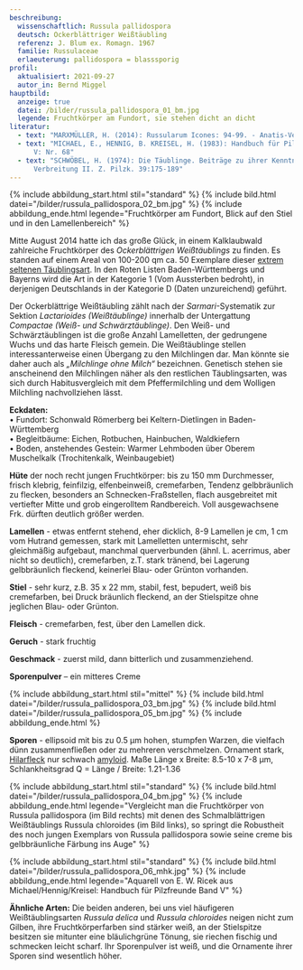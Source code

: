 ```yaml
---
beschreibung:
  wissenschaftlich: Russula pallidospora
  deutsch: Ockerblättriger Weißtäubling
  referenz: J. Blum ex. Romagn. 1967
  familie: Russulaceae
  erlaeuterung: pallidospora = blasssporig
profil:
  aktualisiert: 2021-09-27
  autor_in: Bernd Miggel
hauptbild:
  anzeige: true
  datei: /bilder/russula_pallidospora_01_bm.jpg
  legende: Fruchtkörper am Fundort, sie stehen dicht an dicht
literatur:
  - text: "MARXMÜLLER, H. (2014): Russularum Icones: 94-99. - Anatis-Verlag"
  - text: "MICHAEL, E., HENNIG, B. KREISEL, H. (1983): Handbuch für Pilzfreunde Band
      V: Nr. 68"
  - text: "SCHWÖBEL, H. (1974): Die Täublinge. Beiträge zu ihrer Kenntnis und
      Verbreitung II. Z. Pilzk. 39:175-189"
---
```

{% include abbildung_start.html stil="standard" %}
{% include bild.html datei="/bilder/russula_pallidospora_02_bm.jpg" %}
{% include abbildung_ende.html legende="Fruchtkörper am Fundort, Blick auf den Stiel und in den Lamellenbereich" %}

Mitte August 2014 hatte ich das große Glück, in einem Kalklaubwald zahlreiche Fruchtkörper des *Ockerblättrigen Weißtäublings* zu finden. Es standen auf einem Areal von 100-200 qm ca. 50 Exemplare dieser [extrem seltenen Täublingsart](https://www.pilze-deutschland.de/organismen/russula-pallidospora-agg). In den Roten Listen Baden-Württembergs und Bayerns wird die Art in der Kategorie 1 (Vom Aussterben bedroht), in derjenigen Deutschlands in der Kategorie D (Daten unzureichend) geführt.

Der Ockerblättrige Weißtäubling zählt nach der *Sarmari*-Systematik zur Sektion *Lactarioides (Weißtäublinge)* innerhalb der Untergattung *Compactae (Weiß- und Schwärztäublinge)*. Den Weiß- und Schwärztäublingen ist die große Anzahl Lamelletten, der gedrungene Wuchs und das harte Fleisch gemein. Die Weißtäublinge stellen interessanterweise einen Übergang zu den Milchlingen dar. Man könnte sie daher auch als *„Milchlinge ohne Milch“* bezeichnen. Genetisch stehen sie anscheinend den Milchlingen näher als den restlichen Täublingsarten, was sich durch Habitusvergleich mit dem Pfeffermilchling und dem Wolligen Milchling nachvollziehen lässt.

**Eckdaten:**\
•	Fundort: Schonwald Römerberg bei Keltern-Dietlingen in Baden-Württemberg\
•	Begleitbäume: Eichen, Rotbuchen, Hainbuchen, Waldkiefern\
•	Boden, anstehendes Gestein: Warmer Lehmboden über Oberem Muschelkalk (Trochitenkalk, Weinbaugebiet)

**Hüte** der noch recht jungen Fruchtkörper: bis zu 150 mm Durchmesser, frisch klebrig, feinfilzig, elfenbeinweiß, cremefarben, Tendenz gelbbräunlich zu flecken, besonders an Schnecken-Fraßstellen,  flach ausgebreitet mit vertiefter Mitte und grob eingerolltem Randbereich. Voll ausgewachsene Frk. dürften deutlich größer werden.

**Lamellen** - etwas entfernt stehend, eher dicklich, 8-9 Lamellen je cm, 1 cm vom Hutrand gemessen, stark mit Lamelletten untermischt, sehr gleichmäßig aufgebaut, manchmal querverbunden (ähnl. L. acerrimus, aber nicht so deutlich), cremefarben, z.T. stark tränend, bei Lagerung gelbbräunlich fleckend, keinerlei Blau- oder Grünton vorhanden.

**Stiel** - sehr kurz, z.B. 35 x 22 mm, stabil, fest, bepudert, weiß bis cremefarben, bei Druck bräunlich fleckend, an der Stielspitze ohne jeglichen Blau- oder Grünton.

**Fleisch** - cremefarben, fest, über den Lamellen dick.

**Geruch** - stark fruchtig

**Geschmack** - zuerst mild, dann bitterlich und zusammenziehend.

**Sporenpulver** – ein mitteres Creme

{% include abbildung_start.html stil="mittel" %}
{% include bild.html datei="/bilder/russula_pallidospora_03_bm.jpg" %}
{% include bild.html datei="/bilder/russula_pallidospora_05_bm.jpg" %}
{% include abbildung_ende.html %}

**Sporen** - ellipsoid mit bis zu 0.5 µm hohen, stumpfen Warzen, die vielfach dünn zusammenfließen oder zu mehreren verschmelzen. Ornament stark, [Hilarfleck](Hilarfleck "Glossar") nur schwach [amyloid](amyloid "Glossar"). Maße Länge x Breite: 8.5-10 x 7-8 µm, Schlankheitsgrad Q = Länge / Breite: 1.21-1.36

{% include abbildung_start.html stil="standard" %}
{% include bild.html datei="/bilder/russula_pallidospora_04_bm.jpg" %}
{% include abbildung_ende.html legende="Vergleicht man die Fruchtkörper von Russula pallidospora (im Bild rechts) mit denen des Schmalblättrigen Weißtäublings Russula chloroides (im Bild links), so springt die Robustheit des noch jungen Exemplars von Russula pallidospora sowie seine creme bis gelbbräunliche Färbung ins Auge" %}

{% include abbildung_start.html stil="standard" %}
{% include bild.html datei="/bilder/russula_pallidospora_06_mhk.jpg" %}
{% include abbildung_ende.html legende="Aquarell von E. W. Ricek aus Michael/Hennig/Kreisel: Handbuch für Pilzfreunde Band V" %}

**Ähnliche Arten:**
Die beiden anderen, bei uns viel häufigeren Weißtäublingsarten *Russula delica* und *Russula chloroides* neigen nicht zum Gilben, ihre Fruchtkörperfarben sind stärker weiß, an der Stielspitze besitzen sie mitunter eine bläulichgrüne Tönung, sie riechen fischig und schmecken leicht scharf. Ihr Sporenpulver ist weiß, und die Ornamente ihrer Sporen sind wesentlich höher.
